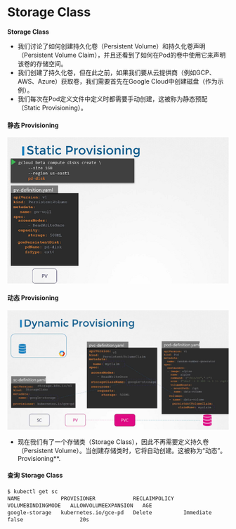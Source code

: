 # Storage Class

 **Storage Class**

- 我们讨论了如何创建持久化卷（Persistent Volume）和持久化卷声明（Persistent Volume Claim），并且还看到了如何在Pod的卷中使用它来声明该卷的存储空间。
- 我们创建了持久化卷，但在此之前，如果我们要从云提供商（例如GCP、AWS、Azure）获取卷，我们需要首先在Google Cloud中创建磁盘（作为示例）。
- 我们每次在Pod定义文件中定义时都需要手动创建，这被称为静态预配（Static Provisioning）。

#### 静态 Provisioning

![class-18](../../images/class18.PNG)


#### 动态 Provisioning

![class-19](../../images/class19.PNG)

- 现在我们有了一个存储类（Storage Class），因此不再需要定义持久卷（Persistent Volume）。当创建存储类时，它将自动创建。这被称为“动态”。Provisioning**. 


#### 查询 Storage Class

```
$ kubectl get sc
NAME             PROVISIONER            RECLAIMPOLICY   VOLUMEBINDINGMODE   ALLOWVOLUMEEXPANSION   AGE
google-storage   kubernetes.io/gce-pd   Delete          Immediate           false                  20s
```
